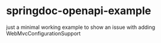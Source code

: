 # springdoc-openapi-example
just a minimal working example to show an issue with adding WebMvcConfigurationSupport 
